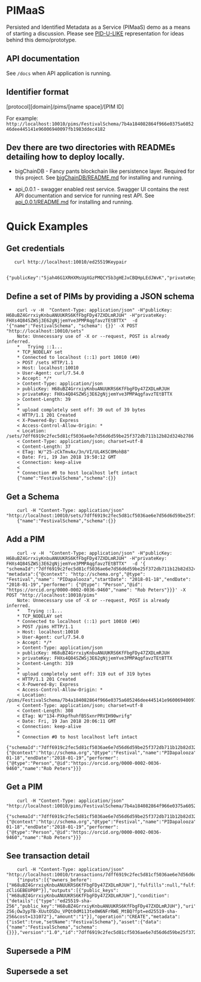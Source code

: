 # PIMaaS
Persisted and Identified Metadata as a Service (PIMaaS) demo as a means of starting a discussion. Please see [PID-U-LIKE](https://docs.google.com/presentation/d/e/2PACX-1vRKSMH33nwPaXUQFQmGsWOFFQePRW5-C7cpbLFeOBFydNWkyELPGeauRgXSJXi8a_Upjn_qA8iuCaA0/pub?start=false&loop=false&delayms=3000) representation for ideas behind this demo/prototype.

## API documentation
See `/docs` when API application is running.

## Identifier format 

[protocol][domain]/pims/[name space]/[PIM ID]

For example:
`http://localhost:10010/pims/FestivalSchema/7b4a184082864f966e0375a605246dee445141e96006940097fb1983ddec4182`

## Dev there are two directories with READMEs detailing how to deploy locally.

 * bigChainDB - Fancy pants blockchain like persistence layer. Required for this project. See 
   [bigChainDB/README.md](bigChainDB/README.md) for installing and running. 

 * api_0.0.1 - swagger enabled rest service. Swagger UI contains the rest API documentation and service for running rest API. See 
   [api_0.0.1/README.md](api_0.0.1/README.md) for installing and running.

# Quick Examples

## Get credentials

       curl http://localhost:10010/ed25519Keypair
       
       {"publicKey":"5jah46G1XRHXMsUgXGzPMQCY5b3gHEJxCBQHpLEdJWvK","privateKey":"9Vtzv4mZwa2x5WywMbyKX8ePHrnJz6hyTvtK2nSGvUs"}


## Define a set of PIMs by providing a JSON schema

        
        curl -v -H  "Content-Type: application/json" -H"publicKey: H68uBZ4GrrxiyKnbuANUUKRS6KfFbgFDy47ZXDLmRJUH" -H"privateKey: FHXs4Q84SZWSj3E62gNjjemYve3PMPAqgfavzTEtBTTX"  -d '{"name":"FestivalSchema", "schema": {}}' -X POST "http://localhost:10010/sets"
        Note: Unnecessary use of -X or --request, POST is already inferred.
        *   Trying ::1...
        * TCP_NODELAY set
        * Connected to localhost (::1) port 10010 (#0)
        > POST /sets HTTP/1.1
        > Host: localhost:10010
        > User-Agent: curl/7.54.0
        > Accept: */*
        > Content-Type: application/json
        > publicKey: H68uBZ4GrrxiyKnbuANUUKRS6KfFbgFDy47ZXDLmRJUH
        > privateKey: FHXs4Q84SZWSj3E62gNjjemYve3PMPAqgfavzTEtBTTX
        > Content-Length: 39
        > 
        * upload completely sent off: 39 out of 39 bytes
        < HTTP/1.1 201 Created
        < X-Powered-By: Express
        < Access-Control-Allow-Origin: *
        < Location: /sets/7dff6919c2fec5d81cf5036ae6e7d56d6d59be25f372db711b12b82d324b2786
        < Content-Type: application/json; charset=utf-8
        < Content-Length: 37
        < ETag: W/"25-zCkTmvAx/3n/VI/UL4KSC0MohB8"
        < Date: Fri, 19 Jan 2018 19:50:12 GMT
        < Connection: keep-alive
        < 
        * Connection #0 to host localhost left intact
        {"name":"FestivalSchema","schema":{}}


## Get a Schema

        curl -H "Content-Type: application/json" "http://localhost:10010/sets/7dff6919c2fec5d81cf5036ae6e7d56d6d59be25f372db711b12b82d324b2786"
        {"name":"FestivalSchema","schema":{}}

## Add a PIM

        curl -v -H  "Content-Type: application/json" -H"publicKey: H68uBZ4GrrxiyKnbuANUUKRS6KfFbgFDy47ZXDLmRJUH" -H"privateKey: FHXs4Q84SZWSj3E62gNjjemYve3PMPAqgfavzTEtBTTX"  -d '{ "schemaId":"7dff6919c2fec5d81cf5036ae6e7d56d6d59be25f372db711b12b82d324b2786", "metadata":{"@context": "http://schema.org","@type": "Festival","name": "PIDapalooza","startDate": "2018-01-18","endDate": "2018-01-19","performer": {"@type": "Person","@id": "https://orcid.org/0000-0002-0036-9460","name": "Rob Peters"}}}' -X POST "http://localhost:10010/pims"
        Note: Unnecessary use of -X or --request, POST is already inferred.
        *   Trying ::1...
        * TCP_NODELAY set
        * Connected to localhost (::1) port 10010 (#0)
        > POST /pims HTTP/1.1
        > Host: localhost:10010
        > User-Agent: curl/7.54.0
        > Accept: */*
        > Content-Type: application/json
        > publicKey: H68uBZ4GrrxiyKnbuANUUKRS6KfFbgFDy47ZXDLmRJUH
        > privateKey: FHXs4Q84SZWSj3E62gNjjemYve3PMPAqgfavzTEtBTTX
        > Content-Length: 319
        > 
        * upload completely sent off: 319 out of 319 bytes
        < HTTP/1.1 201 Created
        < X-Powered-By: Express
        < Access-Control-Allow-Origin: *
        < Location: /pims/FestivalSchema/7b4a184082864f966e0375a605246dee445141e96006940097fb1983ddec4182
        < Content-Type: application/json; charset=utf-8
        < Content-Length: 308
        < ETag: W/"134-PXkpfhuhfB5SxnrPRVIH90wrifg"
        < Date: Fri, 19 Jan 2018 20:06:11 GMT
        < Connection: keep-alive
        < 
        * Connection #0 to host localhost left intact
        {"schemaId":"7dff6919c2fec5d81cf5036ae6e7d56d6d59be25f372db711b12b82d324b2786","metadata":{"@context":"http://schema.org","@type":"Festival","name":"PIDapalooza","startDate":"2018-01-18","endDate":"2018-01-19","performer":{"@type":"Person","@id":"https://orcid.org/0000-0002-0036-9460","name":"Rob Peters"}}}

## Get a PIM

        curl -H "Content-Type: application/json" "http://localhost:10010/pims/FestivalSchema/7b4a184082864f966e0375a605246dee445141e96006940097fb1983ddec4182"
        {"schemaId":"7dff6919c2fec5d81cf5036ae6e7d56d6d59be25f372db711b12b82d324b2786","metadata":{"@context":"http://schema.org","@type":"Festival","name":"PIDapalooza","startDate":"2018-01-18","endDate":"2018-01-19","performer":{"@type":"Person","@id":"https://orcid.org/0000-0002-0036-9460","name":"Rob Peters"}}}

## See transaction detail

        curl -H "Content-Type: application/json" "http://localhost:10010/transactions/7dff6919c2fec5d81cf5036ae6e7d56d6d59be25f372db711b12b82d324b2786"
        {"inputs":[{"owners_before":["H68uBZ4GrrxiyKnbuANUUKRS6KfFbgFDy47ZXDLmRJUH"],"fulfills":null,"fulfillment":"pGSAIO8L07sWS_LhRqxAz1P9bknAnHSiMYIloRn_XhD2zcDygUDhU1n3jT0mG_KRasIhjgDeOPIflADB5VXHT5PAgzXfwE2KNG24K6wgGmoOAgOcUcOadWu21HB-zCliGEBEUP0P"}],"outputs":[{"public_keys":["H68uBZ4GrrxiyKnbuANUUKRS6KfFbgFDy47ZXDLmRJUH"],"condition":{"details":{"type":"ed25519-sha-256","public_key":"H68uBZ4GrrxiyKnbuANUUKRS6KfFbgFDy47ZXDLmRJUH"},"uri":"ni:///sha-256;Ow3ypTB-XUutOSDu_VPQt0dM113te0W6NFrRWE_MtBQ?fpt=ed25519-sha-256&cost=131072"},"amount":"1"}],"operation":"CREATE","metadata":{"isSet":true,"setName":"FestivalSchema"},"asset":{"data":{"name":"FestivalSchema","schema":{}}},"version":"1.0","id":"7dff6919c2fec5d81cf5036ae6e7d56d6d59be25f372db711b12b82d324b2786"}

## Supersede a PIM


## Supersede a set
